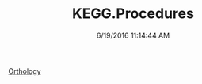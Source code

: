 ﻿---
title: KEGG.Procedures
date: 6/19/2016 11:14:44 AM
---

[Orthology](T-KEGG.Procedures.Orthology.html)
